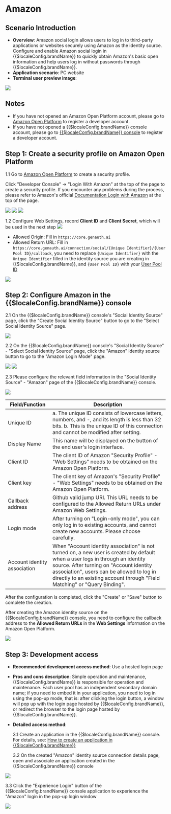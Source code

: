 # Amazon

<LastUpdated/>

## Scenario Introduction

- **Overview**: Amazon social login allows users to log in to third-party applications or websites securely using Amazon as the identity source. Configure and enable Amazon social login in {{$localeConfig.brandName}} to quickly obtain Amazon's basic open information and help users log in without passwords through {{$localeConfig.brandName}}.
- **Application scenario**: PC website
- **Terminal user preview image**:

<img src="./images/amazon_1.png"/>

## Notes

- If you have not opened an Amazon Open Platform account, please go to [Amazon Open Platform](https://developer.amazon.com/) to register a developer account.
- If you have not opened a {{$localeConfig.brandName}} console account, please go to [{{$localeConfig.brandName}} console](https://www.genauth.ai/) to register a developer account.

## Step 1: Create a security profile on Amazon Open Platform

1.1 Go to [Amazon Open Platform](https://developer.amazon.com/) to create a security profile.

Click "Developer Console" -> "Login With Amazon" at the top of the page to create a security profile. If you encounter any problems during the process, please refer to Amazon's official [Documentation Login with Amazon](https://developer.amazon.com/zh/docs/login-with-amazon/authorization-code-grant.html) at the top of the page.

<img src="./images/amazon_lwa_1.png"/>

<img src="./images/amazon_lwa_2.png"/>

<img src="./images/amazon_lwa_3.png"/>

1.2 Configure Web Settings, record **Client ID** and **Client Secret**, which will be used in the next step
<img src="./images/amazon_profile.png"/>

- Allowed Origin: Fill in `https://core.genauth.ai`
- Allowed Return URL: Fill in `https://core.genauth.ai/connection/social/{Unique Identifier}/{User Pool ID}/callback`, you need to replace `{Unique Identifier}` with the `Unique Identifier` filled in the identity source you are creating in {{$localeConfig.brandName}}, and `{User Pool ID}` with your [User Pool ID](/guides/faqs/get-userpool-id-and-secret.md)

<img src="./images/amazon_profile_web.png"/>

## Step 2: Configure Amazon in the {{$localeConfig.brandName}} console

2.1 On the {{$localeConfig.brandName}} console's "Social Identity Source" page, click the "Create Social Identity Source" button to go to the "Select Social Identity Source" page.

<img src="./images/amazon_3.png"/>

2.2 On the {{$localeConfig.brandName}} console's "Social Identity Source" - "Select Social Identity Source" page, click the "Amazon" identity source button to go to the "Amazon Login Mode" page.

<img src="./images/amazon_4.png"/>

<img src="./images/amazon_5.png"/>

2.3 Please configure the relevant field information in the "Social Identity Source" - "Amazon" page of the {{$localeConfig.brandName}} console.

<img src="./images/amazon_6.png"/>

| Field/Function               | Description                                                                                                                                                                                                                                                                                         |
| ---------------------------- | --------------------------------------------------------------------------------------------------------------------------------------------------------------------------------------------------------------------------------------------------------------------------------------------------- |
| Unique ID                    | a. The unique ID consists of lowercase letters, numbers, and -, and its length is less than 32 bits. b. This is the unique ID of this connection and cannot be modified after setting.                                                                                                              |
| Display Name                 | This name will be displayed on the button of the end user's login interface.                                                                                                                                                                                                                        |
| Client ID                    | The client ID of Amazon "Security Profile" - "Web Settings" needs to be obtained on the Amazon Open Platform.                                                                                                                                                                                       |
| Client key                   | The client key of Amazon's "Security Profile" - "Web Settings" needs to be obtained on the Amazon Open Platform.                                                                                                                                                                                    |
| Callback address             | Github valid jump URI. This URL needs to be configured to the Allowed Return URLs under Amazon Web Settings.                                                                                                                                                                                        |
| Login mode                   | After turning on "Login-only mode", you can only log in to existing accounts, and cannot create new accounts. Please choose carefully.                                                                                                                                                              |
| Account identity association | When "Account identity association" is not turned on, a new user is created by default when a user logs in through an identity source. After turning on "Account identity association", users can be allowed to log in directly to an existing account through "Field Matching" or "Query Binding". |

After the configuration is completed, click the "Create" or "Save" button to complete the creation.

After creating the Amazon identity source on the {{$localeConfig.brandName}} console, you need to configure the callback address to the **Allowed Return URLs** in the **Web Settings** information on the Amazon Open Platform.

<img src="./images/amazon_profile_web.png"/>

## Step 3: Development access

- **Recommended development access method**: Use a hosted login page

- **Pros and cons description**: Simple operation and maintenance, {{$localeConfig.brandName}} is responsible for operation and maintenance. Each user pool has an independent secondary domain name; if you need to embed it in your application, you need to log in using the pop-up mode, that is: after clicking the login button, a window will pop up with the login page hosted by {{$localeConfig.brandName}}, or redirect the browser to the login page hosted by {{$localeConfig.brandName}}.

- **Detailed access method**:

  3.1 Create an application in the {{$localeConfig.brandName}} console. For details, see: [How to create an application in {{$localeConfig.brandName}}](/guides/app-new/create-app/create-app.md)

  3.2 On the created "Amazon" identity source connection details page, open and associate an application created in the {{$localeConfig.brandName}} console

<img src="./images/amazon_7.png"/>

3.3 Click the "Experience Login" button of the {{$localeConfig.brandName}} console application to experience the "Amazon" login in the pop-up login window

![](./images/amazon_1.png)
